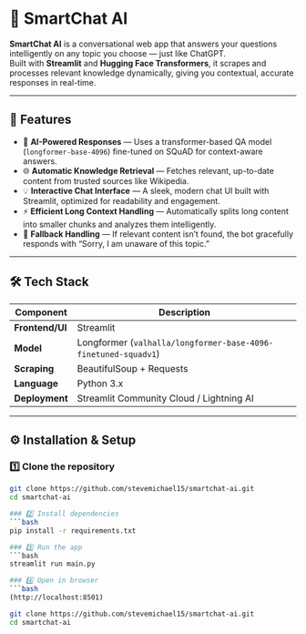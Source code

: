 # 💬 SmartChat AI

**SmartChat AI** is a conversational web app that answers your questions intelligently on any topic you choose — just like ChatGPT.  
Built with **Streamlit** and **Hugging Face Transformers**, it scrapes and processes relevant knowledge dynamically, giving you contextual, accurate responses in real-time.

---

## 🚀 Features

- 🤖 **AI-Powered Responses** — Uses a transformer-based QA model (`longformer-base-4096`) fine-tuned on SQuAD for context-aware answers.  
- 🌐 **Automatic Knowledge Retrieval** — Fetches relevant, up-to-date content from trusted sources like Wikipedia.  
- 💡 **Interactive Chat Interface** — A sleek, modern chat UI built with Streamlit, optimized for readability and engagement.  
- ⚡ **Efficient Long Context Handling** — Automatically splits long content into smaller chunks and analyzes them intelligently.  
- 🧠 **Fallback Handling** — If relevant content isn’t found, the bot gracefully responds with “Sorry, I am unaware of this topic.”

---

## 🛠️ Tech Stack

| Component | Description |
|------------|-------------|
| **Frontend/UI** | Streamlit |
| **Model** | Longformer (`valhalla/longformer-base-4096-finetuned-squadv1`) |
| **Scraping** | BeautifulSoup + Requests |
| **Language** | Python 3.x |
| **Deployment** | Streamlit Community Cloud / Lightning AI |

---

## ⚙️ Installation & Setup

### 1️⃣ Clone the repository
```bash
git clone https://github.com/stevemichael15/smartchat-ai.git
cd smartchat-ai

### 2️⃣ Install dependencies
```bash
pip install -r requirements.txt

### 3️⃣ Run the app
```bash
streamlit run main.py

### 4️⃣ Open in browser
```bash
(http://localhost:8501)

git clone https://github.com/stevemichael15/smartchat-ai.git
cd smartchat-ai
